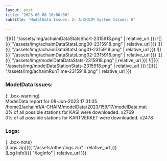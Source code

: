 ```yaml
---
layout: post
title: "2023-06-08 18:00:00"
subtitle: "ModelData Issues: 2; A-CHAIM System Issues: 0"

---
```


![]({{ "/assets/img/achaimDataStatsShort-2315918.png" | relative_url }})
![]({{ "/assets/img/achaimDataStatsLong00-2315918.png" | relative_url }})
![]({{ "/assets/img/achaimDataStatsLong01-2315918.png" | relative_url }})
![]({{ "/assets/img/achaimDataStatsLong02-2315918.png" | relative_url }})
![]({{ "/assets/img/modelDataDataStats-2315918.png" | relative_url }})
![]({{ "/assets/img/modelDataStationStats-2315918.png" | relative_url }})
![]({{ "/assets/img/achaimRunTime-2315918.png" | relative_url }})


### ModelData Issues:  
  
{: .box-warning}  
 ModelData report for 08-Jun-2023 17:31:05   
 /home2/achaim1/A-CHAIM/modelData/2023/159/17/modelData.mat   
 0% of all possible stations for KASI were downloaded. x2769   
 0% of all possible stations for KARTVERKET were downloaded. x2478   
  


### Logs:  
  
{: .box-note}  
[Logs.zip]({{ "/assets/other/logs.zip" | relative_url }})  
[Log Info]({{ "/logInfo" | relative_url }})  

